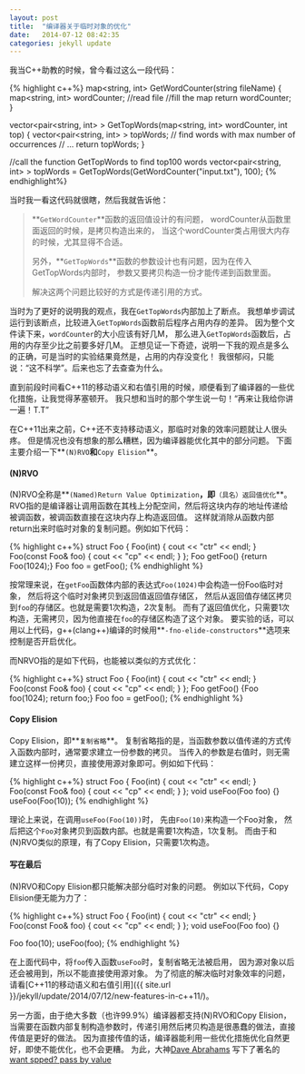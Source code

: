 ```yaml
---
layout: post
title:  "编译器关于临时对象的优化"
date:   2014-07-12 08:42:35
categories: jekyll update
---
```


我当C++助教的时候，曾今看过这么一段代码：

{% highlight c++%}
map<string, int> GetWordCounter(string fileName) {
    map<string, int> wordCounter;
    //read file 
    //fill the map
    return wordCounter;
}

vector<pair<string, int> > GetTopWords(map<string, int> wordCounter, int top) {
    vector<pair<string, int> > topWords;
    // find words with max number of occurrences
    // ...
    return topWords;
}

//call the function GetTopWords to find top100 words
vector<pair<string, int> > topWords = GetTopWords(GetWordCounter("input.txt"), 100);
{% endhighlight%}

当时我一看这代码就很瞎，然后我就告诉他：

> **`GetWordCounter`**函数的返回值设计的有问题，
> wordCounter从函数里面返回的时候，是拷贝构造出来的，
> 当这个wordCounter类占用很大内存的时候，尤其显得不合适。
> 
> 另外，**`GetTopWords`**函数的参数设计也有问题，因为在传入GetTopWords内部时，
> 参数又要拷贝构造一份才能传递到函数里面。
> 
> 解决这两个问题比较好的方式是传递引用的方式。

当时为了更好的说明我的观点，我在`GetTopWords`内部加上了断点。
我想单步调试运行到该断点，比较进入`GetTopWords`函数前后程序占用内存的差异。
因为整个文件读下来，`wordCounter`的大小应该有好几M，
那么进入`GetTopWords`函数后，占用的内存至少比之前要多好几M。
正想见证一下奇迹，说明一下我的观点是多么的正确，可是当时的实验结果竟然是，占用的内存没变化！
我很郁闷，只能说：“这不科学”。后来也忘了去查查为什么。


直到前段时间看C++11的移动语义和右值引用的时候，顺便看到了编译器的一些优化措施，让我觉得茅塞顿开。
我只想和当时的那个学生说一句！“再来让我给你讲一遍！T.T”


在C++11出来之前，C++还不支持移动语义，那临时对象的效率问题就让人很头疼。
但是情况也没有想象的那么糟糕，因为编译器能优化其中的部分问题。
下面主要介绍一下**`(N)RVO`**和**`Copy Elision`**。

#### **(N)RVO** ####
(N)RVO全称是**`(Named)Return Value Optimization`**，即**`（具名）返回值优化`**。
RVO指的是编译器让调用函数在其栈上分配空间，然后将这块内存的地址传递给被调函数，被调函数直接在这块内存上构造返回值。
这样就消除从函数内部return出来时临时对象的复制问题。例如如下代码：

{% highlight c++%}
struct Foo {
    Foo(int) { cout << "ctr" << endl; }
    Foo(const Foo& foo) { cout << "cp" << endl; }
};
Foo getFoo() {return Foo(1024);}
Foo foo = getFoo();
{% endhighlight %}

按常理来说，在`getFoo`函数体内部的表达式`Foo(1024)`中会构造一份Foo临时对象，
然后将这个临时对象拷贝到返回值返回值存储区，
然后从返回值存储区拷贝到`foo`的存储区。也就是需要1次构造，2次复制。
而有了返回值优化，只需要1次构造，无需拷贝，因为他直接在`foo`的存储区构造了这个对象。
要实验的话，可以用以上代码，g++(clang++)编译的时候用**`-fno-elide-constructors`**选项来控制是否开启优化。

而NRVO指的是如下代码，也能被以类似的方式优化：

{% highlight c++%}
struct Foo {
    Foo(int) { cout << "ctr" << endl; }
    Foo(const Foo& foo) { cout << "cp" << endl; }
};
Foo getFoo() {Foo foo(1024); return foo;}
Foo foo = getFoo();
{% endhighlight %}

#### **Copy Elision** ####
Copy Elision，即**`复制省略`**。
复制省略指的是，当函数参数以值传递的方式传入函数内部时，通常要求建立一份参数的拷贝。
当传入的参数是右值时，则无需建立这样一份拷贝，直接使用源对象即可。例如如下代码：

{% highlight c++%}
struct Foo {
    Foo(int) { cout << "ctr" << endl; }
    Foo(const Foo& foo) { cout << "cp" << endl; }
};
void useFoo(Foo foo) {}
useFoo(Foo(10));
{% endhighlight %}

理论上来说，在调用`useFoo(Foo(10))`时，
先由`Foo(10)`来构造一个Foo对象，
然后把这个`Foo`对象拷贝到函数内部。也就是需要1次构造，1次复制。
而由于和(N)RVO类似的原理，有了Copy Elision，只需要1次构造。

#### **写在最后** ####
(N)RVO和Copy Elision都只能解决部分临时对象的问题。
例如以下代码，Copy Elision便无能为力了：

{% highlight c++%}
struct Foo {
    Foo(int) { cout << "ctr" << endl; }
    Foo(const Foo& foo) { cout << "cp" << endl; }
};
void useFoo(Foo foo) {}

Foo foo(10);
useFoo(foo);
{% endhighlight %}

在上面代码中，将`foo`传入函数`useFoo`时，复制省略无法被启用，
因为源对象以后还会被用到，所以不能直接使用源对象。
为了彻底的解决临时对象效率的问题，请看[C++11的移动语义和右值引用]({{ site.url }}/jekyll/update/2014/07/12/new-features-in-c++11/)。


另一方面，由于绝大多数（也许99.9%）编译器都支持(N)RVO和Copy Elision，
当需要在函数内部复制构造参数时，传递引用然后拷贝构造是很愚蠢的做法，直接传值是更好的做法。
因为直接传值的话，编译器能利用一些优化措施优化自然更好，即使不能优化，也不会更糟。
为此，大神[Dave Abrahams](http://en.wikipedia.org/wiki/David_Abrahams_(computer_programmer))
写下了著名的[want spped? pass by value](http://fpcfjf.blog.163.com/blog/static/5546979320133174350249/)
